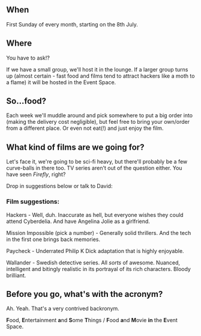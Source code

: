 When
----

First Sunday of every month, starting on the 8th July.

Where
-----

You have to ask!?

If we have a small group, we'll host it in the lounge. If a larger group turns up (almost certain - fast food and films tend to attract hackers like a moth to a flame) it will be hosted in the Event Space.

So...food?
----------

Each week we'll muddle around and pick somewhere to put a big order into (making the delivery cost negligible), but feel free to bring your own/order from a different place. Or even not eat(!) and just enjoy the film.

What kind of films are we going for?
------------------------------------

Let's face it, we're going to be sci-fi heavy, but there'll probably be a few curve-balls in there too. TV series aren't out of the question either. You have seen *Firefly*, right?

Drop in suggestions below or talk to David:

### Film suggestions:

  
Hackers - Well, duh. Inaccurate as hell, but everyone wishes they could attend Cyberdelia. And have Angelina Jolie as a girlfriend.

Mission Impossible (pick a number) - Generally solid thrillers. And the tech in the first one brings back memories.

Paycheck - Underrated Philip K Dick adaptation that is highly enjoyable.

Wallander - Swedish detective series. All *sorts* of awesome. Nuanced, intelligent and bitingly realistic in its portrayal of its rich characters. Bloody brilliant.

Before you go, what's with the acronym?
---------------------------------------

Ah. Yeah. That's a very contrived backronym.

**F**ood, **E**ntertainment **a**nd **S**ome **T**hings / **F**ood **a**nd **M**ovie **in** the **E**vent Space.

